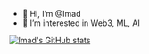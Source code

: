 - 👋 Hi, I’m @Imad
- 👀 I’m interested in Web3, ML, AI 

[![Imad's GitHub stats](https://github-readme-stats.vercel.app/api?username=imad-moudouani)](https://github.com/imad-moudouani/github-readme-stats)
